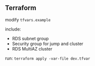 ## Terraform

modify `tfvars.example`

include:

- RDS subnet group
- Security group for jump and cluster
- RDS MultiAZ cluster

run: `terraform apply -var-file dev.tfvar`
